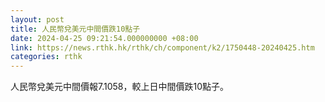 ```yaml
---
layout: post
title: 人民幣兌美元中間價跌10點子
date: 2024-04-25 09:21:54.000000000 +08:00
link: https://news.rthk.hk/rthk/ch/component/k2/1750448-20240425.htm
categories: rthk
---
```


人民幣兌美元中間價報7.1058，較上日中間價跌10點子。
